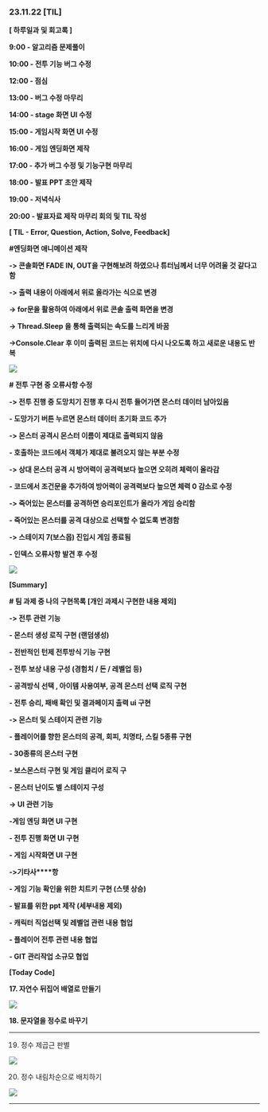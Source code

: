 ### 23.11.22 [TIL]

**[ 하루일과 및 회고록 ]**

**9:00 - 알고리즘 문제풀이**

**10:00 - 전투 기능 버그 수정**

**12:00 - 점심**

**13:00 - 버그 수정 마무리** 

**14:00 - stage 화면 UI 수정**

**15:00 - 게임시작 화면 UI 수정**

**16:00 - 게임 엔딩화면 제작**

**17:00 - 추가 버그 수정 및 기능구현 마무리**

**18:00 - 발표 PPT 초안 제작**

**19:00 - 저녁식사**

**20:00 - 발표자료 제작 마무리 회의 및 TIL 작성**

  

  

****[ TIL - Error, Question, Action, Solve, Feedback]****

****#엔딩화면 애니메이션 제작****

****-> 콘솔화면 FADE IN, OUT을 구현해보려 하였으나 튜터님께서 너무 어려울 것 같다고 함****

****-> 출력 내용이 아래에서 위로 올라가는 식으로 변경****

****-> for문을 활용하여 아래에서 위로 콘솔 출력 화면을 변경****

****-> Thread.Sleep 을 통해 출력되는 속도를 느리게 바꿈****

**->Console.Clear 후 이미 출력된 코드는 위치에 다시 나오도록 하고 새로운 내용도 반복**

**[![](https://blogger.googleusercontent.com/img/b/R29vZ2xl/AVvXsEi0ADPNYYYJ9hBN66ea_7irfQuGEZgSyYNWmIjQx6N8RkpM-YtgdDpIq4h_MfKlgnFT5qYydLBbd2WhFdtdhTafVdBbcD2tOaGJqpxO_hXrU3Nsy8Ty03O0rjJghO2Rcgk70zYhpETrakHBWSQety1IuhzJ9yghXUpJVp8vBVw3dsHwIxFlKWpP94P2Qnty/s320/%EC%8A%A4%ED%81%AC%EB%A6%B0%EC%83%B7%202023-11-22%20173954.png)](https://www.blogger.com/blog/post/edit/3583706664799492072/4283817055237609320#)**

****# 전투 구현 중 오류사항 수정****

****-> 전투 진행 중 도망치기 진행 후 다시 전투 들어가면 몬스터 데이터 남아있음****

****- 도망가기 버튼 누르면 몬스터 데이터 초기화 코드 추가****

****-> 몬스터 공격시 몬스터 이름이 제대로 출력되지 않음****

****- 호출하는 코드에서 객체가 제대로 불려오지 않는 부분 수정****

****-> 상대 몬스터 공격 시 방어력이 공격력보다 높으면 오히려 체력이 올라감****

****- 코드에서 조건문을 추가하여 방어력이 공격력보다 높으면 체력 0 감소로 수정****

****-> 죽어있는 몬스터를 공격하면 승리포인트가 올라가 게임 승리함****

****- 죽어있는 몬스터를 공격 대상으로 선택할 수 없도록 변경함****

**-> 스테이지 7(보스몹) 진입시 게임 종료됨** 

**- 인덱스 오류사항 발견 후 수정**

[![](https://blogger.googleusercontent.com/img/b/R29vZ2xl/AVvXsEh5Li9t4UgjU0F7XzActjTirByQbDGqNBUDDjZVAeK72uOaNMvSDgl2l3s7T9sNU1ll58gqWlZjEvgw8epGzOVXGAAveQTzHntPdGBZESnHGYqgmHZW-9BX2H1ER1g4Y3rrUMUV3Vv62Kzw-pQwElrup5UICmhjt186SPlmv415lTZWVSq0NEGsELIJbX_y/s320/%EC%8A%A4%ED%81%AC%EB%A6%B0%EC%83%B7%202023-11-22%20200959.png)](https://www.blogger.com/blog/post/edit/3583706664799492072/4283817055237609320#)

****[Summary]****

**# 팀 과제 중 나의 구현목록 [개인 과제시 구현한 내용 제외]**

**-> 전투 관련 기능**

****- 몬스터 생성 로직 구현 (랜덤생성)****

****- 전반적인 턴제 전투방식 기능 구현****

****- 전투 보상 내용 구성 (경험치 / 돈 / 레벨업 등)****

****- 공격방식 선택 , 아이템 사용여부, 공격 몬스터 선택 로직 구현****

****- 전투 승리, 패배 확인 및 결과페이지 출력 ui 구현****

****-> 몬스터 및 스테이지 관련 기능****

****- 플레이어를 향한 몬스터의 공격, 회피, 치명타, 스킬 5종류 구현****

****- 30종류의 몬스터 구현****

****- 보스몬스터 구현 및 게임 클리어 로직 구****

****- 몬스터 난이도 별 스테이지 구성****

  

**-> UI 관련 기능** 

**-게임 엔딩 화면 UI 구현**

**- 전투 진행 화면 UI 구현**

**- 게임 시작화면 UI 구현**

  

**->기타사****항**

**- 게임 기능 확인을 위한 치트키 구현 (스텟 상승)**

**- 발표를 위한 ppt 제작 (세부내용 제외)**

**- 캐릭터 직업선택 및 레벨업 관련 내용 협업**

**- 플레이어 전투 관련 내용 협업** 

**- GIT 관리작업 소규모 협업**

  

**************[Today Code]**************

**************17. 자연수 뒤집어 배열로 만들기**************

********[![](https://blogger.googleusercontent.com/img/b/R29vZ2xl/AVvXsEilP53iJA-_5hgL1c8tJE_1n8_QszzF96ZLs2innH7ezODEueQM6SMs0zsoGBfG_s-ezcgxYFdOa8XWXMpZk9FnTAi04PKiFZi2vF85LW875JrNm6FUnyRsb3KLD4JdUMxvv2E76Q9MA_wzEWLuqHGPx0Jqf1InRWRuC6R5r8bnL6xXNNNs0oiaf6YhBT6g/s320/%EC%8A%A4%ED%81%AC%EB%A6%B0%EC%83%B7%202023-11-22%20211531.png)](https://www.blogger.com/blog/post/edit/3583706664799492072/4283817055237609320#)********

********18. 문자열을 정수로 바꾸기********

********  

  

19. 정수 제곱근 판별 

  

[![](https://blogger.googleusercontent.com/img/b/R29vZ2xl/AVvXsEhyUzLzKKtQ6pIqFW0WiNMLNIE33tABSYXAD7mCncD-TDBEOu-uqy-Hvqgm7aM8JLMhBudHdnEa886uzeYS3tyadWnAxtIagAlvEmqhN6-wfgMiVFEJ9-Lq_E8ab1pOAyEvBn-Ck7zb9HIo2olDpdajS08nUlMUEoYriyWCxY4dOjiTwcwcanS8JElbFsyP/s320/%EC%8A%A4%ED%81%AC%EB%A6%B0%EC%83%B7%202023-11-22%20211543.png)](https://www.blogger.com/blog/post/edit/3583706664799492072/4283817055237609320#)

  

20. 정수 내림차순으로 배치하기

  

[![](https://blogger.googleusercontent.com/img/b/R29vZ2xl/AVvXsEgOKbgC9PJoqnnqbW8NrAr0_qyzBmmB8d0FZ0RPytQH4WvbAKBT0fBHs9CMptEiftmF2OoHjnYjL3S8PXZjikU2H7wAsKSNHtFiwsYPzz6Vk85IrQwyVxMW3Whek9dyPgiI8rFf61Dt4Ywqp51hF0GFZP_BUVObqLJJ1Pnfrn4MgF0gzI0t5qBVsOaXatre/s320/%EC%8A%A4%ED%81%AC%EB%A6%B0%EC%83%B7%202023-11-22%20211552.png)](https://www.blogger.com/blog/post/edit/3583706664799492072/4283817055237609320#)

  
********